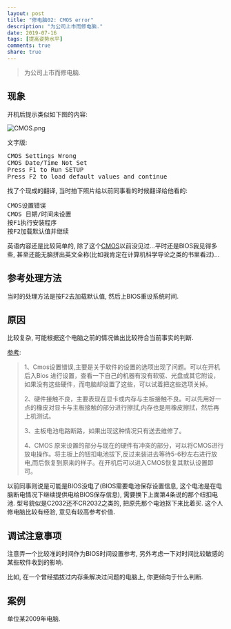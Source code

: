 ```yaml
---
layout: post
title: "修电脑02: CMOS error"
description: "为公司上市而修电脑."
date: 2019-07-16
tags: [提高姿势水平]
comments: true
share: true
---
```


> 为公司上市而修电脑.

## 现象

开机后提示类似如下图的内容: 


![CMOS.png](https://i.loli.net/2019/07/16/5d2d0c0cec59146243.png)

文字版:

<pre>
CMOS Settings Wrong 
CMOS Date/Time Not Set
Press F1 to Run SETUP
Press F2 to load default values and continue
</pre>


找了个现成的翻译, 当时拍下照片给以前同事看的时候翻译给他看的:

<pre>
CMOS设置错误
CMOS 日期/时间未设置
按F1执行安装程序
按F2加载默认值并继续
</pre>


英语内容还是比较简单的, 除了这个[CMOS](https://en.wikipedia.org/wiki/CMOS)以前没见过...平时还是BIOS我见得多些, 甚至还能无脑拼出英文全称(比如我肯定在计算机科学导论之类的书里看过)...

## 参考处理方法

当时的处理方法是按F2去加载默认值, 然后上BIOS重设系统时间.

## 原因


比较复杂, 可能根据这个电脑之前的情况做出比较符合当前事实的判断.


[参考](https://zhidao.baidu.com/question/579494136.html):

> 1、Cmos设置错误,主要是关于软件的设置的选项出现了问题。可以在开机后入Bios 进行设置，查看一下自己的机器有没有软驱、光盘或其它附设，如果没有这些硬件，而电脑却设置了这些，可以试着把这些选项关掉。
> 
> 2、硬件接触不良，主要表现在显卡或内存与主板接触不良。可以先用好一点的橡皮对显卡与主板接触的部分进行擦拭,内存也是用橡皮擦拭，然后再上机测试。
> 
> 3、主板电池电路断路，如果出现这种情况只有送去维修了。
> 
> 4、CMOS 原来设置的部分与现在的硬件有冲突的部分，可以将CMOS进行放电操作。将主板上的钮扣电池拔下,反过来装进去等待5-6秒左右进行放电,而后恢复到原来的样子。在开机后可以进入CMOS恢复其默认设置即可。


以前同事则说是可能是BIOS没电了(BIOS需要电池保存设置信息, 这个电池是在电脑断电情况下继续提供电给BIOS保存信息), 需要换下上面第4条说的那个纽扣电池. 型号貌似是C2032还不CR2032之类的, 把原先那个电池抠下来比着买. 这个人修电脑比较有经验, 意见有较高参考价值.


## 调试注意事项

注意弄一个比较准的时间作为BIOS时间设置参考, 另外考虑一下对时间比较敏感的某些软件收到的影响.

比如, 在一个曾经插拔过内存条解决过问题的电脑上, 你更倾向于什么判断.

## 案例

单位某2009年电脑.
